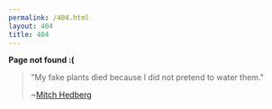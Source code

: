 ```yaml
---
permalink: /404.html
layout: 404
title: 404
---
```


**Page not found :(**

> "My fake plants died because I did not pretend to water them."
> 
> ~[Mitch Hedberg](https://www.brainyquote.com/quotes/mitch_hedberg_297485)

